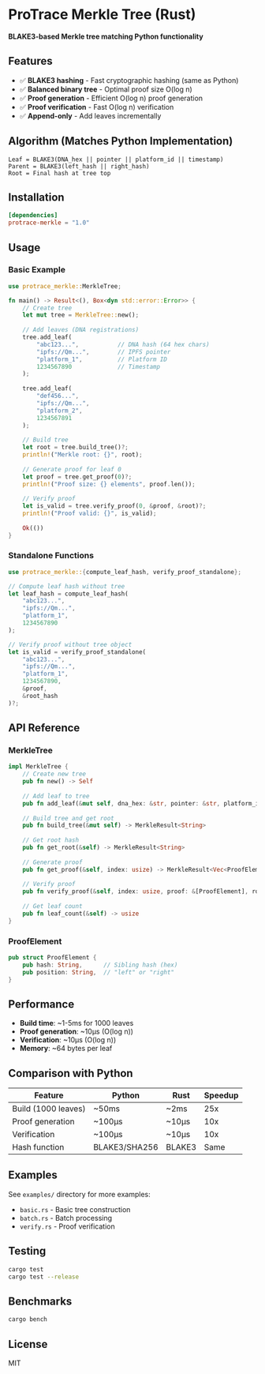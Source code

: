 # ProTrace Merkle Tree (Rust)

**BLAKE3-based Merkle tree matching Python functionality**

## Features

- ✅ **BLAKE3 hashing** - Fast cryptographic hashing (same as Python)
- ✅ **Balanced binary tree** - Optimal proof size O(log n)
- ✅ **Proof generation** - Efficient O(log n) proof generation
- ✅ **Proof verification** - Fast O(log n) verification
- ✅ **Append-only** - Add leaves incrementally

## Algorithm (Matches Python Implementation)

```
Leaf = BLAKE3(DNA_hex || pointer || platform_id || timestamp)
Parent = BLAKE3(left_hash || right_hash)
Root = Final hash at tree top
```

## Installation

```toml
[dependencies]
protrace-merkle = "1.0"
```

## Usage

### Basic Example

```rust
use protrace_merkle::MerkleTree;

fn main() -> Result<(), Box<dyn std::error::Error>> {
    // Create tree
    let mut tree = MerkleTree::new();
    
    // Add leaves (DNA registrations)
    tree.add_leaf(
        "abc123...",           // DNA hash (64 hex chars)
        "ipfs://Qm...",        // IPFS pointer
        "platform_1",          // Platform ID
        1234567890             // Timestamp
    );
    
    tree.add_leaf(
        "def456...",
        "ipfs://Qm...",
        "platform_2",
        1234567891
    );
    
    // Build tree
    let root = tree.build_tree()?;
    println!("Merkle root: {}", root);
    
    // Generate proof for leaf 0
    let proof = tree.get_proof(0)?;
    println!("Proof size: {} elements", proof.len());
    
    // Verify proof
    let is_valid = tree.verify_proof(0, &proof, &root)?;
    println!("Proof valid: {}", is_valid);
    
    Ok(())
}
```

### Standalone Functions

```rust
use protrace_merkle::{compute_leaf_hash, verify_proof_standalone};

// Compute leaf hash without tree
let leaf_hash = compute_leaf_hash(
    "abc123...",
    "ipfs://Qm...",
    "platform_1",
    1234567890
);

// Verify proof without tree object
let is_valid = verify_proof_standalone(
    "abc123...",
    "ipfs://Qm...",
    "platform_1",
    1234567890,
    &proof,
    &root_hash
)?;
```

## API Reference

### MerkleTree

```rust
impl MerkleTree {
    // Create new tree
    pub fn new() -> Self
    
    // Add leaf to tree
    pub fn add_leaf(&mut self, dna_hex: &str, pointer: &str, platform_id: &str, timestamp: u64)
    
    // Build tree and get root
    pub fn build_tree(&mut self) -> MerkleResult<String>
    
    // Get root hash
    pub fn get_root(&self) -> MerkleResult<String>
    
    // Generate proof
    pub fn get_proof(&self, index: usize) -> MerkleResult<Vec<ProofElement>>
    
    // Verify proof
    pub fn verify_proof(&self, index: usize, proof: &[ProofElement], root_hash: &str) -> MerkleResult<bool>
    
    // Get leaf count
    pub fn leaf_count(&self) -> usize
}
```

### ProofElement

```rust
pub struct ProofElement {
    pub hash: String,      // Sibling hash (hex)
    pub position: String,  // "left" or "right"
}
```

## Performance

- **Build time**: ~1-5ms for 1000 leaves
- **Proof generation**: ~10μs (O(log n))
- **Verification**: ~10μs (O(log n))
- **Memory**: ~64 bytes per leaf

## Comparison with Python

| Feature | Python | Rust | Speedup |
|---------|--------|------|---------|
| Build (1000 leaves) | ~50ms | ~2ms | 25x |
| Proof generation | ~100μs | ~10μs | 10x |
| Verification | ~100μs | ~10μs | 10x |
| Hash function | BLAKE3/SHA256 | BLAKE3 | Same |

## Examples

See `examples/` directory for more examples:

- `basic.rs` - Basic tree construction
- `batch.rs` - Batch processing
- `verify.rs` - Proof verification

## Testing

```bash
cargo test
cargo test --release
```

## Benchmarks

```bash
cargo bench
```

## License

MIT
